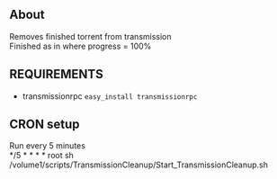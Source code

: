 ## About ##

Removes finished torrent from transmission  
Finished as in where progress = 100%  


## REQUIREMENTS ##

* transmissionrpc `easy_install transmissionrpc`


## CRON setup ##

Run every 5 minutes  
*/5 * * * * root sh /volume1/scripts/TransmissionCleanup/Start_TransmissionCleanup.sh